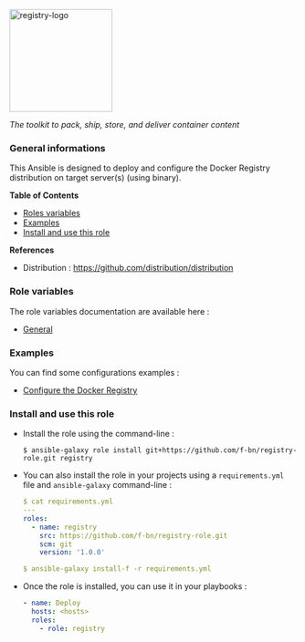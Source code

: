 <p><img src="https://github.com/distribution/distribution/raw/main/distribution-logo.svg" alt="registry-logo" title="registry" align="top" height=180 /></p>

*The toolkit to pack, ship, store, and deliver container content*

### General informations

This Ansible is designed to deploy and configure the Docker Registry distribution on target server(s) (using binary).

**Table of Contents**

  - [Roles variables](#role-variables)
  - [Examples](#examples)
  - [Install and use this role](#install-and-use-this-role)

**References**

  - Distribution : https://github.com/distribution/distribution

### Role variables

The role variables documentation are available here :

  - [General](docs/variables.md)

### Examples

You can find some configurations examples :

  - [Configure the Docker Registry](docs/examples.md)

### Install and use this role

* Install the role using the command-line :

  ```shell
  $ ansible-galaxy role install git+https://github.com/f-bn/registry-role.git registry
  ```

* You can also install the role in your projects using a `requirements.yml` file and `ansible-galaxy` command-line :

  ```YAML
  $ cat requirements.yml
  ---
  roles:
    - name: registry
      src: https://github.com/f-bn/registry-role.git
      scm: git
      version: '1.0.0'

  $ ansible-galaxy install-f -r requirements.yml
  ```

* Once the role is installed, you can use it in your playbooks :

  ```yaml
  - name: Deploy
    hosts: <hosts>
    roles:
      - role: registry
  ```
